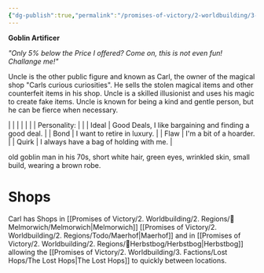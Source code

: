 ```yaml
---
{"dg-publish":true,"permalink":"/promises-of-victory/2-worldbuilding/3-factions/lost-hops/uncle/","title":"Uncle"}
---
```








**Goblin Artificer**

_"Only 5% below the Price I offered? Come on, this is not even fun! Challange me!"_

Uncle is the other public figure and known as Carl, the owner of the magical shop "Carls curious curiosities". He sells the stolen magical items and other counterfeit items in his shop. Uncle is a skilled illusionist and uses his magic to create fake items. Uncle is known for being a kind and gentle person, but he can be fierce when necessary.

|              |                                                        |
|  |  |
| Personality: |                                                        |
| Ideal        | Good Deals, I like bargaining and finding a good deal. |
| Bond         | I want to retire in luxury.                            |
| Flaw         | I'm a bit of a hoarder.                                |
| Quirk        | I always have a bag of holding with me.                |

old goblin man in his 70s, short white hair, green eyes, wrinkled skin, small build, wearing a brown robe.

# Shops
Carl has Shops in [[Promises of Victory/2. Worldbuilding/2. Regions/🏰Melmorwich/Melmorwich\|Melmorwich]] [[Promises of Victory/2. Worldbuilding/2. Regions/Todo/Maerhof\|Maerhof]] and in [[Promises of Victory/2. Worldbuilding/2. Regions/🏰Herbstbog/Herbstbog\|Herbstbog]] allowing the [[Promises of Victory/2. Worldbuilding/3. Factions/Lost Hops/The Lost Hops\|The Lost Hops]] to quickly between locations.